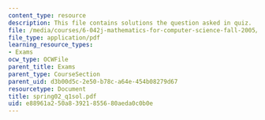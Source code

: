 ```yaml
---
content_type: resource
description: This file contains solutions the question asked in quiz.
file: /media/courses/6-042j-mathematics-for-computer-science-fall-2005/e88961a250a83921855680aeda0c0b0e_spring02_q1sol.pdf
file_type: application/pdf
learning_resource_types:
- Exams
ocw_type: OCWFile
parent_title: Exams
parent_type: CourseSection
parent_uid: d3b00d5c-2e50-b78c-a64e-454b08279d67
resourcetype: Document
title: spring02_q1sol.pdf
uid: e88961a2-50a8-3921-8556-80aeda0c0b0e
---
```

